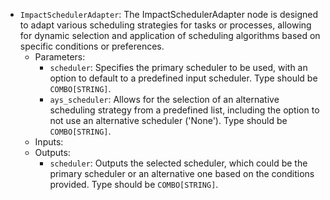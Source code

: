 - `ImpactSchedulerAdapter`: The ImpactSchedulerAdapter node is designed to adapt various scheduling strategies for tasks or processes, allowing for dynamic selection and application of scheduling algorithms based on specific conditions or preferences.
    - Parameters:
        - `scheduler`: Specifies the primary scheduler to be used, with an option to default to a predefined input scheduler. Type should be `COMBO[STRING]`.
        - `ays_scheduler`: Allows for the selection of an alternative scheduling strategy from a predefined list, including the option to not use an alternative scheduler ('None'). Type should be `COMBO[STRING]`.
    - Inputs:
    - Outputs:
        - `scheduler`: Outputs the selected scheduler, which could be the primary scheduler or an alternative one based on the conditions provided. Type should be `COMBO[STRING]`.
